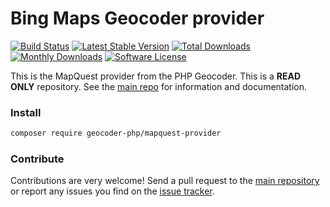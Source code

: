 # Bing Maps Geocoder provider
[![Build Status](https://travis-ci.org/geocoder-php/mapquest-provider.svg?branch=master)](http://travis-ci.org/geocoder-php/mapquest-provider)
[![Latest Stable Version](https://poser.pugx.org/geocoder-php/mapquest-provider/v/stable)](https://packagist.org/packages/geocoder-php/mapquest-provider)
[![Total Downloads](https://poser.pugx.org/geocoder-php/mapquest-provider/downloads)](https://packagist.org/packages/geocoder-php/mapquest-provider)
[![Monthly Downloads](https://poser.pugx.org/geocoder-php/mapquest-provider/d/monthly.png)](https://packagist.org/packages/geocoder-php/mapquest-provider)
[![Software License](https://img.shields.io/badge/license-MIT-brightgreen.svg?style=flat-square)](LICENSE)

This is the MapQuest provider from the PHP Geocoder. This is a **READ ONLY** repository. See the
[main repo](https://github.com/geocoder-php/Geocoder) for information and documentation. 

### Install

```bash
composer require geocoder-php/mapquest-provider
```

### Contribute

Contributions are very welcome! Send a pull request to the [main repository](https://github.com/geocoder-php/Geocoder) or 
report any issues you find on the [issue tracker](https://github.com/geocoder-php/Geocoder/issues).
